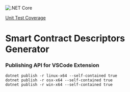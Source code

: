 ![.NET Core](https://github.com/umutonat/SmartContractDescriptorsGenerator/workflows/.NET%20Core/badge.svg)

[Unit Test Coverage](http://umutonat.github.io/SmartContractDescriptorsGenerator/coverage.html)

# Smart Contract Descriptors Generator
### Publishing API for VSCode Extension
```
dotnet publish -r linux-x64 --self-contained true
dotnet publish -r osx-x64 --self-contained true
dotnet publish -r win-x64 --self-contained true
```